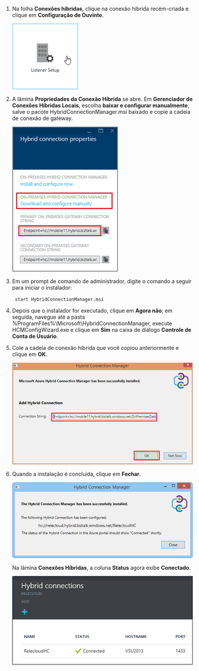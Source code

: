 
1. Na folha **Conexões híbridas**, clique na conexão híbrida recém-criada e clique em **Configuração de Ouvinte**.
	
	![Clique em Configuração do Ouvinte](./media/app-service-hybrid-connections-manager-install/D04ClickListenerSetup.png)
	
4. A lâmina **Propriedades da Conexão Híbrida** se abre. Em **Gerenciador de Conexões Híbridas Locais**, escolha **baixar e configurar manualmente**, salve o pacote HybridConnectionManager.msi baixado e copie a cadeia de conexão de gateway.
	
	![Clique aqui para instalar](./media/app-service-hybrid-connections-manager-install/D05ClickToInstallHCM.png)
	
5. Em um prompt de comando de administrador, digite o comando a seguir para iniciar o instalador:

		start HybridConnectionManager.msi
 
7. Depois que o instalador for executado, clique em **Agora não**; em seguida, navegue até a pasta %ProgramFiles%\\Microsoft\\HybridConnectionManager, execute HCMConfigWizard.exe e clique em **Sim** na caixa de diálogo **Controle de Conta de Usuário**.
		
7. Cole a cadeia de conexão híbrida que você copiou anteriormente e clique em **OK**.
	
	![Instalando](./media/app-service-hybrid-connections-manager-install/D08aHCMInstallManual.png)
	
8. Quando a instalação é concluída, clique em **Fechar**.
	
	![Clique em Fechar](./media/app-service-hybrid-connections-manager-install/D09HCMInstallComplete.png)
	
	Na lâmina **Conexões Híbridas**, a coluna **Status** agora exibe **Conectado**.
	
	![Status Conectado](./media/app-service-hybrid-connections-manager-install/D10HCStatusConnected.png)

<!---HONumber=Oct15_HO3-->